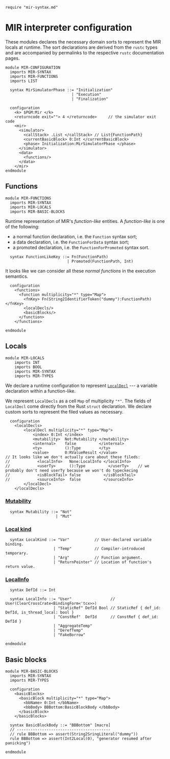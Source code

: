 ```k
require "mir-syntax.md"
```

MIR interpreter configuration
=============================

These modules declares the necessary domain sorts to represent the MIR locals at runtime. The sort declarations are derived from the `rustc` types and are accompanied by permalinks to the respective `rustc` documentation pages.

```k
module MIR-CONFIGURATION
  imports MIR-SYNTAX
  imports MIR-FUNCTIONS
  imports LIST

  syntax MirSimulatorPhase ::= "Initialization"
                             | "Execution"
                             | "Finalization"

  configuration
    <k> $PGM:Mir </k>
    <returncode exit=""> 4 </returncode>     // the simulator exit code
    <mir>
      <simulator>
        <callStack> .List </callStack> // List{FunctionPath}
        <currentBasicBlock> 0:Int </currentBasicBlock>
        <phase> Initialization:MirSimulatorPhase </phase>
      </simulator>
      <data>
        <functions/>
      </data>
    </mir>
endmodule
```

Functions
---------

```k
module MIR-FUNCTIONS
  imports MIR-SYNTAX
  imports MIR-LOCALS
  imports MIR-BASIC-BLOCKS
```

Runtime representation of MIR's *function-like* entities. A *function-like* is one of the following:
* a normal function declaration, i.e. the `Function` syntax sort;
* a data declaration, i.e. the `FunctionForData` syntax sort;
* a promoted declaration, i.e. the `FunctionForPromoted` syntax sort.


```k
  syntax FunctionLikeKey ::= Fn(FunctionPath)
                           | Promoted(FunctionPath, Int)
```

It looks like we can consider all these *normal functions* in the execution semantics.

```k
  configuration
    <functions>
      <function multiplicity="*" type="Map">
        <fnKey> Fn(String2IdentifierToken("dummy"):FunctionPath) </fnKey>
        <localDecls/>
        <basicBlocks/>
      </function>
    </functions>
```

```k
endmodule
```

Locals
------

```k
module MIR-LOCALS
    imports INT
    imports BOOL
    imports MIR-SYNTAX
    imports MIR-TYPES
```

We declare a runtime configuration to represent [`LocalDecl`](https://doc.rust-lang.org/beta/nightly-rustc/rustc_middle/mir/struct.LocalDecl.html) --- a variable declaration within a function-like.

We represent `LocalDecls` as a cell `Map` of multiplicity `"*"`. The fields of `LocalDecl` come directly from the Rust `struct` declaration. We declare custom sorts to represent the filed values as necessary.

```k
  configuration
    <localDecls>
        <localDecl multiplicity="*" type="Map">
            <index> 0:Int </index>
            <mutability>  Not:Mutability </mutability>
            <internal>    false          </internal>
            <ty>          ():Type        </ty>
            <value>       0:RValueResult </value>
// It looks like we don't actually care about these fileds:
//            <localInfo>   None:LocalInfo </localInfo>
//            <userTy>      ():Type          </userTy>    // we probably don't need userTy because we won't do typeckecing
//            <isBlockTail> false          </isBlockTail>
//            <sourceInfo>  false          </sourceInfo>
        </localDecl>
    </localDecls>
```

### [Mutability](https://github.com/rust-lang/rust/blob/bda32a4023b1d3f96e56e1b2fc7510324f430316/compiler/rustc_ast/src/ast.rs#L781)

```k
  syntax Mutability ::= "Not"
                      | "Mut"
```

### [Local kind](https://github.com/rust-lang/rust/blob/bda32a4023b1d3f96e56e1b2fc7510324f430316/compiler/rustc_middle/src/mir/mod.rs#LL663C16-L663C20)

```k
  syntax LocalKind ::= "Var"           // User-declared variable binding.
                     | "Temp"          // Compiler-introduced temporary.
                     | "Arg"           // Function argument.
                     | "ReturnPointer" // Location of function's return value.
```

### [LocalInfo](https://github.com/rust-lang/rust/blob/bda32a4023b1d3f96e56e1b2fc7510324f430316/compiler/rustc_middle/src/mir/mod.rs#LL887-L905C2)

```k
  syntax DefId ::= Int

  syntax LocalInfo ::= "User"                 // User(ClearCrossCrate<BindingForm<'tcx>>)
                     | "StaticRef" DefId Bool // StaticRef { def_id: DefId, is_thread_local: bool }
                     | "ConstRef"  DefId      // ConstRef { def_id: DefId }
                     | "AggregateTemp"
                     | "DerefTemp"
                     | "FakeBorrow"
```

```k
endmodule
```

Basic blocks
------------

```k
module MIR-BASIC-BLOCKS
  imports MIR-SYNTAX
  imports MIR-TYPES
```

```k
  configuration
    <basicBlocks>
      <basicBlock multiplicity="*" type="Map">
        <bbName> 0:Int </bbName>
        <bbBody> BBBottom:BasicBlockBody </bbBody>
      </basicBlock>
    </basicBlocks>

  syntax BasicBlockBody ::= "BBBottom" [macro]
  // -----------------------------------------
  // rule BBBottom => assert(String2SringLiteral("dummy"))
  rule BBBottom => assert(Int2Local(0), "generator resumed after panicking")
```

```k
endmodule
```
